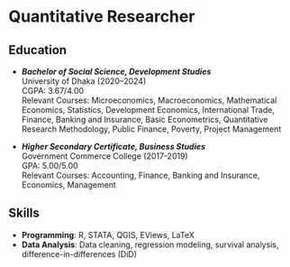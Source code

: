 # Quantitative Researcher

## Education
- ***Bachelor of Social Science, Development Studies***  
  University of Dhaka (2020–2024)  
  CGPA: 3.67/4.00  
  Relevant Courses:  Microeconomics, Macroeconomics, Mathematical Economics, Statistics, Development Economics, International Trade,
  Finance, Banking and Insurance, Basic Econometrics, Quantitative Research Methodology, Public Finance, Poverty, Project Management
  

- ***Higher Secondary Certificate, Business Studies***  
Government Commerce College (2017-2019)  
GPA: 5.00/5.00  
Relevant Courses: Accounting, Finance, Banking and Insurance, Economics, Management

  

## Skills
- **Programming**: R, STATA, QGIS, EViews, LaTeX  
- **Data Analysis**: Data cleaning, regression modeling, survival analysis, difference-in-differences (DiD) 
